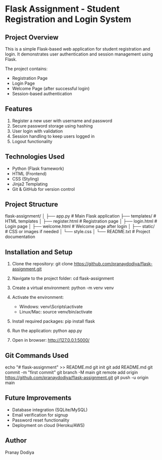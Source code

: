 Flask Assignment - Student Registration and Login System
=======================================================

Project Overview
----------------
This is a simple Flask-based web application for student registration and login. 
It demonstrates user authentication and session management using Flask.

The project contains:
- Registration Page
- Login Page
- Welcome Page (after successful login)
- Session-based authentication

Features
--------
1. Register a new user with username and password
2. Secure password storage using hashing
3. User login with validation
4. Session handling to keep users logged in
5. Logout functionality

Technologies Used
-----------------
- Python (Flask framework)
- HTML (Frontend)
- CSS (Styling)
- Jinja2 Templating
- Git & GitHub for version control

Project Structure
-----------------
flask-assignment/
│
├── app.py              # Main Flask application
├── templates/          # HTML templates
│   ├── register.html   # Registration page
│   ├── login.html      # Login page
│   ├── welcome.html    # Welcome page after login
│
├── static/             # CSS or images if needed
│   └── style.css
│
└── README.txt          # Project documentation

Installation and Setup
----------------------
1. Clone the repository:
   git clone https://github.com/pranaydodiya/flask-assignment.git

2. Navigate to the project folder:
   cd flask-assignment

3. Create a virtual environment:
   python -m venv venv

4. Activate the environment:
   - Windows: venv\Scripts\activate
   - Linux/Mac: source venv/bin/activate

5. Install required packages:
   pip install flask

6. Run the application:
   python app.py

7. Open in browser:
   http://127.0.0.1:5000/

Git Commands Used
-----------------
echo "# flask-assignment" >> README.md
git init
git add README.md
git commit -m "first commit"
git branch -M main
git remote add origin https://github.com/pranaydodiya/flask-assignment.git
git push -u origin main

Future Improvements
-------------------
- Database integration (SQLite/MySQL)
- Email verification for signup
- Password reset functionality
- Deployment on cloud (Heroku/AWS)

Author
------
Pranay Dodiya

